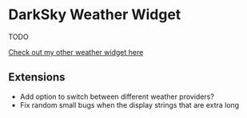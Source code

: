 # DarkSky Weather Widget

TODO

[Check out my other weather widget here](https://ehanover.github.io/#/project/weatherwidget-openweathermap)

## Extensions
* Add option to switch between different weather providers?
* Fix random small bugs when the display strings that are extra long
